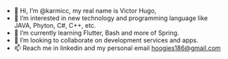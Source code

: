 - 👋 Hi, I’m @karmicc, my real name is Victor Hugo, 
- 👀 I’m interested in new technology and programming language like JAVA, Phyton, C#, C++, etc.
- 🌱 I’m currently learning Flutter, Bash and more of Spring.
- 💞️ I’m looking to collaborate on development services and apps.
- 📫 Reach me in linkedin and my personal email hoogies186@gmail.com

<!---
karmicc/karmicc is a ✨ special ✨ repository because its `README.md` (this file) appears on your GitHub profile.
You can click the Preview link to take a look at your changes.
--->
